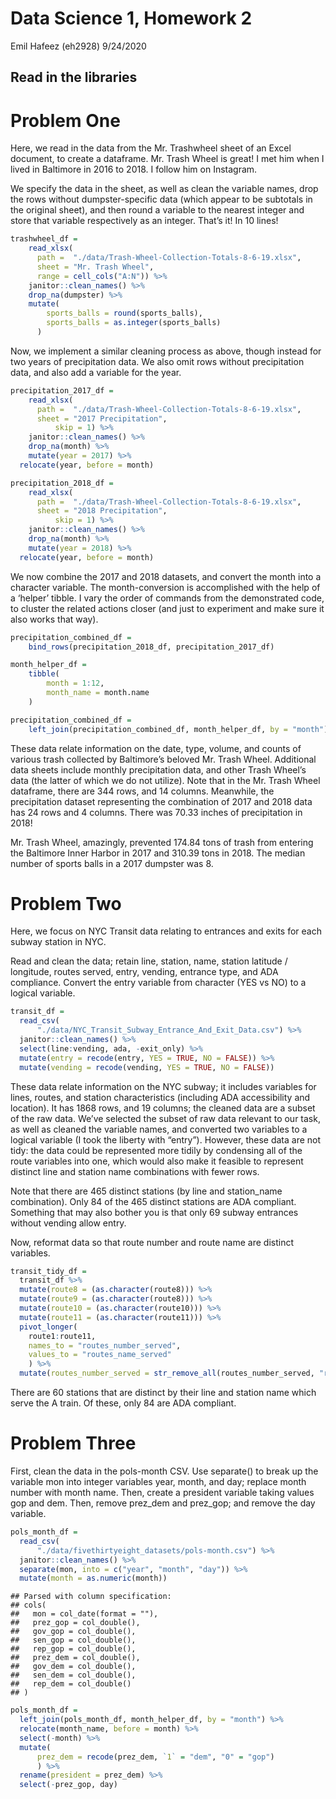 Data Science 1, Homework 2
================
Emil Hafeez (eh2928)
9/24/2020

## Read in the libraries

# Problem One

Here, we read in the data from the Mr. Trashwheel sheet of an Excel
document, to create a dataframe. Mr. Trash Wheel is great\! I met him
when I lived in Baltimore in 2016 to 2018. I follow him on Instagram.

We specify the data in the sheet, as well as clean the variable names,
drop the rows without dumpster-specific data (which appear to be
subtotals in the original sheet), and then round a variable to the
nearest integer and store that variable respectively as an integer.
That’s it\! In 10 lines\!

``` r
trashwheel_df = 
    read_xlsx(
      path =  "./data/Trash-Wheel-Collection-Totals-8-6-19.xlsx",
      sheet = "Mr. Trash Wheel",
      range = cell_cols("A:N")) %>% 
    janitor::clean_names() %>% 
    drop_na(dumpster) %>% 
    mutate(
        sports_balls = round(sports_balls),
        sports_balls = as.integer(sports_balls)
      )
```

Now, we implement a similar cleaning process as above, though instead
for two years of precipitation data. We also omit rows without
precipitation data, and also add a variable for the year.

``` r
precipitation_2017_df = 
    read_xlsx(
      path =  "./data/Trash-Wheel-Collection-Totals-8-6-19.xlsx",
      sheet = "2017 Precipitation", 
          skip = 1) %>% 
    janitor::clean_names() %>% 
    drop_na(month) %>% 
    mutate(year = 2017) %>% 
  relocate(year, before = month)
```

``` r
precipitation_2018_df = 
    read_xlsx(
      path =  "./data/Trash-Wheel-Collection-Totals-8-6-19.xlsx",
      sheet = "2018 Precipitation", 
          skip = 1) %>% 
    janitor::clean_names() %>% 
    drop_na(month) %>% 
    mutate(year = 2018) %>% 
  relocate(year, before = month)
```

We now combine the 2017 and 2018 datasets, and convert the month into a
character variable. The month-conversion is accomplished with the help
of a ‘helper’ tibble. I vary the order of commands from the demonstrated
code, to cluster the related actions closer (and just to experiment and
make sure it also works that way).

``` r
precipitation_combined_df = 
    bind_rows(precipitation_2018_df, precipitation_2017_df)

month_helper_df = 
    tibble(
        month = 1:12,
        month_name = month.name
    )

precipitation_combined_df =
    left_join(precipitation_combined_df, month_helper_df, by = "month")
```

These data relate information on the date, type, volume, and counts of
various trash collected by Baltimore’s beloved Mr. Trash Wheel.
Additional data sheets include monthly precipitation data, and other
Trash Wheel’s data (the latter of which we do not utilize). Note that in
the Mr. Trash Wheel dataframe, there are 344 rows, and 14 columns.
Meanwhile, the precipitation dataset representing the combination of
2017 and 2018 data has 24 rows and 4 columns. There was 70.33 inches of
precipitation in 2018\!

Mr. Trash Wheel, amazingly, prevented 174.84 tons of trash from entering
the Baltimore Inner Harbor in 2017 and 310.39 tons in 2018. The median
number of sports balls in a 2017 dumpster was 8.

# Problem Two

Here, we focus on NYC Transit data relating to entrances and exits for
each subway station in NYC.

Read and clean the data; retain line, station, name, station latitude /
longitude, routes served, entry, vending, entrance type, and ADA
compliance. Convert the entry variable from character (YES vs NO) to a
logical variable.

``` r
transit_df =
  read_csv(
      "./data/NYC_Transit_Subway_Entrance_And_Exit_Data.csv") %>% 
  janitor::clean_names() %>% 
  select(line:vending, ada, -exit_only) %>% 
  mutate(entry = recode(entry, YES = TRUE, NO = FALSE)) %>% 
  mutate(vending = recode(vending, YES = TRUE, NO = FALSE)) 
```

These data relate information on the NYC subway; it includes variables
for lines, routes, and station characteristics (including ADA
accessibility and location). It has 1868 rows, and 19 columns; the
cleaned data are a subset of the raw data. We’ve selected the subset of
raw data relevant to our task, as well as cleaned the variable names,
and converted two variables to a logical variable (I took the liberty
with “entry”). However, these data are not tidy: the data could be
represented more tidily by condensing all of the route variables into
one, which would also make it feasible to represent distinct line and
station name combinations with fewer rows.

Note that there are 465 distinct stations (by line and station\_name
combination). Only 84 of the 465 distinct stations are ADA compliant.
Something that may also bother you is that only 69 subway entrances
without vending allow entry.

Now, reformat data so that route number and route name are distinct
variables.

``` r
transit_tidy_df =
  transit_df %>% 
  mutate(route8 = (as.character(route8))) %>% 
  mutate(route9 = (as.character(route8))) %>% 
  mutate(route10 = (as.character(route10))) %>% 
  mutate(route11 = (as.character(route11))) %>% 
  pivot_longer(
    route1:route11,
    names_to = "routes_number_served",
    values_to = "routes_name_served"
    ) %>% 
  mutate(routes_number_served = str_remove_all(routes_number_served, "route"))
```

There are 60 stations that are distinct by their line and station name
which serve the A train. Of these, only 84 are ADA compliant.

# Problem Three

First, clean the data in the pols-month CSV. Use separate() to break up
the variable mon into integer variables year, month, and day; replace
month number with month name. Then, create a president variable taking
values gop and dem. Then, remove prez\_dem and prez\_gop; and remove the
day variable.

``` r
pols_month_df =
  read_csv(
      "./data/fivethirtyeight_datasets/pols-month.csv") %>% 
  janitor::clean_names() %>% 
  separate(mon, into = c("year", "month", "day")) %>% 
  mutate(month = as.numeric(month)) 
```

    ## Parsed with column specification:
    ## cols(
    ##   mon = col_date(format = ""),
    ##   prez_gop = col_double(),
    ##   gov_gop = col_double(),
    ##   sen_gop = col_double(),
    ##   rep_gop = col_double(),
    ##   prez_dem = col_double(),
    ##   gov_dem = col_double(),
    ##   sen_dem = col_double(),
    ##   rep_dem = col_double()
    ## )

``` r
pols_month_df =
  left_join(pols_month_df, month_helper_df, by = "month") %>% 
  relocate(month_name, before = month) %>% 
  select(-month) %>% 
  mutate(
      prez_dem = recode(prez_dem, `1` = "dem", "0" = "gop")
      ) %>% 
  rename(president = prez_dem) %>% 
  select(-prez_gop, day)
```
